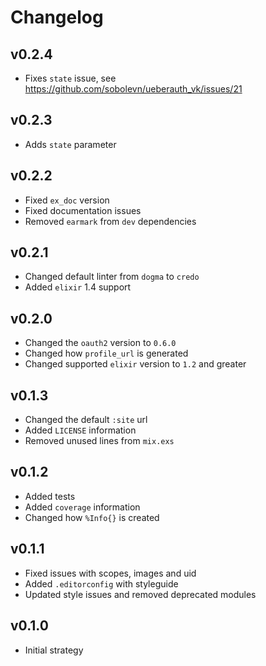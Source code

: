 # Changelog

## v0.2.4

* Fixes `state` issue, see https://github.com/sobolevn/ueberauth_vk/issues/21

## v0.2.3

* Adds `state` parameter

## v0.2.2

* Fixed `ex_doc` version
* Fixed documentation issues
* Removed `earmark` from `dev` dependencies

## v0.2.1

* Changed default linter from `dogma` to `credo`
* Added `elixir` 1.4 support

## v0.2.0

* Changed the `oauth2` version to `0.6.0`
* Changed how `profile_url` is generated
* Changed supported `elixir` version to `1.2` and greater

## v0.1.3

* Changed the default `:site` url
* Added `LICENSE` information
* Removed unused lines from `mix.exs`

## v0.1.2

* Added tests
* Added `coverage` information
* Changed how `%Info{}` is created

## v0.1.1

* Fixed issues with scopes, images and uid
* Added `.editorconfig` with styleguide
* Updated style issues and removed deprecated modules

## v0.1.0

* Initial strategy
